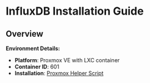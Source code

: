 # InfluxDB Installation Guide

## Overview


**Environment Details:**
- **Platform**: Proxmox VE with LXC container
- **Container ID**: 601
- **Installation**: [Proxmox Helper Script](https://community-scripts.github.io/ProxmoxVE/scripts?id=influxdb)
